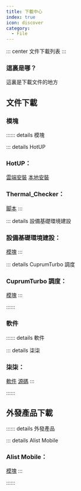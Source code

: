 ```yaml
---
title: 下載中心
index: true
icon: discover
category:
  - File
---
```


::: center
文件下載列表
:::

### 這裏是哪？

這裏是下載文件的地方

## 文件下載

### 模塊

:::::: details 模塊

::: details HotUP
### HotUP：
[雲端安裝](https://ftp.womi.ltd/skyx/mod/hotup/setup.zip)
[本地安裝](https://ftp.womi.ltd/skyx/mod/hotup/hotup.zip)
### Thermal_Checker：
[脚本](https://ftp.womi.ltd/skyx/mod/hotup/Thermal_Checker/Thermal_Checker.SH)
:::

::: details 設備基礎環境建設
### 設備基礎環境建設：
[模塊](https://ftp.womi.ltd/mod/env/env.zip)
:::

::: details CuprumTurbo 調度
### CuprumTurbo 調度：
[模塊](https://ftp.womi.ltd/mod/cu/cu.zip)
:::

::::::

### 軟件

:::::: details 軟件

::: details 柒柒
### 柒柒：
[軟件](https://ftp.womi.ltd/skyx/app/qiqi/qiqi.apk)
[源碼](https://github.com/Yosunair/Qiqi/archive/refs/heads/Yosunair.zip)
:::

::::::

## 外發產品下載

:::::: details 外發產品

::: details Alist Mobile
### Alist Mobile：
[模塊](https://ftp.womi.ltd/outgoing/alist/alist.zip)
:::

::::::